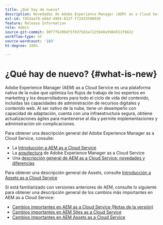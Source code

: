 ```yaml
---
title: ¿Qué hay de nuevo?
description: Novedades de Adobe Experience Manager (AEM) as a Cloud Service.
exl-id: f854aaf8-e84d-4904-832f-f72433590920
feature: Release Information
role: Admin
source-git-commit: 90f7f6209df5f837583a7225940a5984551f6622
workflow-type: ht
source-wordcount: '183'
ht-degree: 100%

---
```


# ¿Qué hay de nuevo?  {#what-is-new}

<!-- For the pre-release of Adobe Experience Manager (AEM) as a Cloud Service everything is new. -->

Adobe Experience Manager (AEM) as a Cloud Service es una plataforma nativa de la nube que optimiza los flujos de trabajo de los expertos en marketing y los desarrolladores para todo el ciclo de vida del contenido, incluidas las capacidades de administración de recursos digitales y contenido web. Al ser nativo de la nube, tiene un desempeño con capacidad de adaptación, cuenta con una infraestructura segura, obtiene actualizaciones ágiles para mantenerse al día y permite implementaciones y administración sin complicaciones.

Para obtener una descripción general del Adobe Experience Manager as a Cloud Service, consulte:
* La [Introducción a AEM as a Cloud Service](/help/overview/introduction.md)
* La [arquitectura](/help/overview/architecture.md) de Adobe Experience Manager as a Cloud Service
* Una [descripción general de AEM as a Cloud Service: novedades y diferencias](/help/overview/what-is-new-and-different.md)

<!-- Link to introduction or what's new of Sites. -->

Para obtener una descripción general de Assets, consulte [Introducción a Assets as a Cloud Service](/help/assets/overview.md)

Si está familiarizado con versiones anteriores de AEM, consulte lo siguiente para obtener una descripción general de los cambios más importantes en AEM as a Cloud Service:

* [Cambios importantes en AEM as a Cloud Service (Notas de la versión)](/help/release-notes/aem-cloud-changes.md)
* [Cambios importantes en AEM Sites as a Cloud Service](/help/sites-cloud/sites-cloud-changes.md)
* [Cambios importantes en AEM Assets as a Cloud Service](/help/assets/assets-cloud-changes.md)
